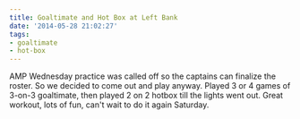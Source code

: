 ```yaml
---
title: Goaltimate and Hot Box at Left Bank
date: '2014-05-28 21:02:27'
tags:
- goaltimate
- hot-box
---
```


AMP Wednesday practice was called off so the captains can finalize the roster. So we decided to come out and play anyway. Played 3 or 4 games of 3-on-3 goaltimate, then played 2 on 2 hotbox till the lights went out. Great workout, lots of fun, can't wait to do it again Saturday.
